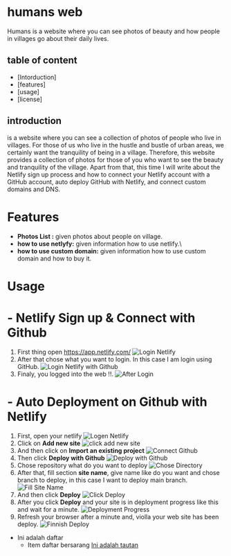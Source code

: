 # humans web

Humans is a website where you can see photos of beauty and how people in villages go about their daily lives.

## table of content

- [Intorduction]
- [features]
- [usage]
- [license]

## introduction

is a website where you can see a collection of photos of people who live in villages. For those of us who live in the hustle and bustle of urban areas, we certainly want the tranquility of being in a village. Therefore, this website provides a collection of photos for those of you who want to see the beauty and tranquility of the village. Apart from that, this time I will write about the Netlify sign up process and how to connect your Netlify account with a GitHub account, auto deploy GitHub with Netlify, and connect custom domains and DNS.

# Features

- **Photos List :** given photos about people on village.
- **how to use netlyfy:** given information how to use netlify.\
- **how to use custom domain:** given information how to use custom domain and how to buy it.

# Usage

# - Netlify Sign up & Connect with Github

1. First thing open https://app.netlify.com/
   ![Login Netlify](asset/Screenshot%202024-02-28%20144754.png)
2. After that chose what you want to login. In this case I am login using GitHub.
   ![Login Netlify with Github](asset/Screenshot%202024-02-28%2014475411111.jpg)
3. Finaly, you logged into the web !!.
   ![After Login](asset/Screenshot%202024-02-28%20145222.png)

# - Auto Deployment on Github with Netlify

1. First, open your netlify
   ![Logen Netlify](asset/1.png)
2. Click on **Add new site**
   ![click add new site](asset/11.jpg)
3. And then click on **Import an existing project**
   ![Connect Github](asset/2.png)
4. Then click **Deploy with Github**
   ![Deploy with Github](asset/33.jpg)
5. Chose repository what do you want to deploy
   ![Chose Directory](asset/4.png)
6. After that, fill section **site name**, give name like do you want and chose branch to deploy, in this case I want to deploy main branch.
   ![Fill Site Name](asset/5.png)
7. And then click **Deploy**
   ![Click Deploy](asset/66.jpg)
8. After you click **Deploy** and your site is in deployment progress like this and wait for a minute.
   ![Deployment Progress](asset/7.png)
9. Refresh your browser after a minute and, violla your web site has been deploy.
   ![Finnish Deploy](asset/8.png)

- Ini adalah daftar
  - Item daftar bersarang
    [Ini adalah tautan](https://www.example.com)
